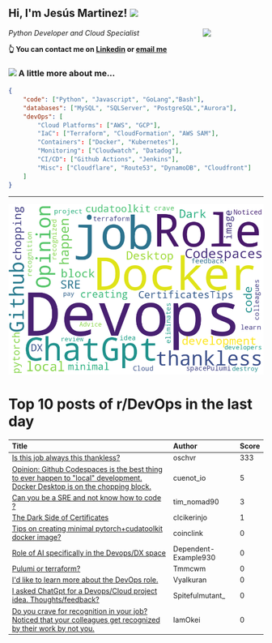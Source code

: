 <!--
**jmartinezl/jmartinezl** is a ✨ _special_ ✨ repository because its `README.md` (this file) appears on your GitHub profile.

Here are some ideas to get you started:

- 🔭 I’m currently working on ...
- 🌱 I’m currently learning ...
- 👯 I’m looking to collaborate on ...
- 🤔 I’m looking for help with ...
- 💬 Ask me about ...
- 📫 How to reach me: ...
- 😄 Pronouns: ...
- ⚡ Fun fact: ...
-->

<h2>Hi, I'm Jesús Martinez! <img src="https://media.giphy.com/media/WUlplcMpOCEmTGBtBW/giphy.gif" width="30"> </h2>
<img align='right' src="https://media.giphy.com/media/NytMLKyiaIh6VH9SPm/giphy.gif" width="120">
<p><em>Python Developer and Cloud Specialist
</em></p>

**👆 You can contact me on [Linkedin](https://www.linkedin.com/in/jes%C3%BAs-martinez-2b7b10104/) or [email me](mailto:jesus.mtz.lorenzo@gmail.com)**

### <img src="https://media.giphy.com/media/VgCDAzcKvsR6OM0uWg/giphy.gif" width="50"> A little more about me...  

```json
{
    "code": ["Python", "Javascript", "GoLang","Bash"],
    "databases": ["MySQL", "SQLServer", "PostgreSQL","Aurora"],
    "devOps": [
        "Cloud Platforms": ["AWS", "GCP"],
        "IaC": ["Terraform", "CloudFormation", "AWS SAM"],
        "Containers": ["Docker", "Kubernetes"],
        "Monitoring": ["Cloudwatch", "Datadog"],
        "CI/CD": ["Github Actions", "Jenkins"],
        "Misc": ["Cloudflare", "Route53", "DynamoDB", "Cloudfront"]
    ]
}
```
---

![Wordcloud](./cloud.png)

# Top 10 posts of r/DevOps in the last day

| Title | Author | Score |
|:---|:---|:---|
| [Is this job always this thankless?](https://www.reddit.com/r/devops/comments/12m40w8/is_this_job_always_this_thankless/) | oschvr | 333 |
| [Opinion: Github Codespaces is the best thing to ever happen to "local" development. Docker Desktop is on the chopping block.](https://www.reddit.com/r/devops/comments/12m5jad/opinion_github_codespaces_is_the_best_thing_to/) | cuenot_io | 5 |
| [Can you be a SRE and not know how to code ?](https://www.reddit.com/r/devops/comments/12m7dpp/can_you_be_a_sre_and_not_know_how_to_code/) | tim_nomad90 | 3 |
| [The Dark Side of Certificates](https://www.reddit.com/r/devops/comments/12mytqx/the_dark_side_of_certificates/) | clcikerinjo | 1 |
| [Tips on creating minimal pytorch+cudatoolkit docker image?](https://www.reddit.com/r/devops/comments/12mkb7z/tips_on_creating_minimal_pytorchcudatoolkit/) | coinclink | 0 |
| [Role of AI specifically in the Devops/DX space](https://www.reddit.com/r/devops/comments/12m4ui4/role_of_ai_specifically_in_the_devopsdx_space/) | Dependent-Example930 | 0 |
| [Pulumi or terraform?](https://www.reddit.com/r/devops/comments/12lxpad/pulumi_or_terraform/) | Tmmcwm | 0 |
| [I'd like to learn more about the DevOps role.](https://www.reddit.com/r/devops/comments/12m3tva/id_like_to_learn_more_about_the_devops_role/) | Vyalkuran | 0 |
| [I asked ChatGpt for a Devops/Cloud project idea. Thoughts/feedback?](https://www.reddit.com/r/devops/comments/12mh7jh/i_asked_chatgpt_for_a_devopscloud_project_idea/) | Spitefulmutant_ | 0 |
| [Do you crave for recognition in your job? Noticed that your colleagues get recognized by their work by not you.](https://www.reddit.com/r/devops/comments/12moplz/do_you_crave_for_recognition_in_your_job_noticed/) | IamOkei | 0 |
